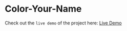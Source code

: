 # Color-Your-Name

Check out the `live demo` of the project here: [Live Demo](https://shaik-nagur-basha.github.io/Color-Your-Name)
